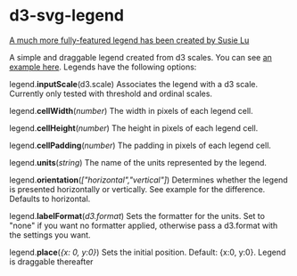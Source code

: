 d3-svg-legend
=============

[A much more fully-featured legend has been created by Susie Lu](https://github.com/susielu/d3-legend)

A simple and draggable legend created from d3 scales. You can see [an example here](http://bl.ocks.org/mpschr/129c671ee44a417c417e). Legends have the following options:

legend.**inputScale**(d3.scale)
Associates the legend with a d3 scale. Currently only tested with threshold and ordinal scales.

legend.**cellWidth**(*number*)
The width in pixels of each legend cell.

legend.**cellHeight**(*number*)
The height in pixels of each legend cell.

legend.**cellPadding**(*number*)
The padding in pixels of each legend cell.

legend.**units**(*string*)
The name of the units represented by the legend.

legend.**orientation**(*["horizontal","vertical"]*)
Determines whether the legend is presented horizontally or vertically. See example for the difference. Defaults to horizontal.

legend.**labelFormat**(*d3.format*)
Sets the formatter for the units. Set to "none" if you want no formatter applied, otherwise pass a d3.format with the settings you want.

legend.**place**(*{x: 0, y:0}*)
Sets the initial position. Default: {x:0, y:0}. Legend is draggable thereafter 


